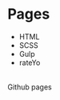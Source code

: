 <h1>Pages</h1>
<ul>
  <li>HTML</li>
  <li>SCSS</li>
  <li>Gulp</li>
  <li>rateYo</li>
</ul>
<br>
<a hred='https://batmankoff.github.io/pages/dist/index.html'>Github pages</a>
